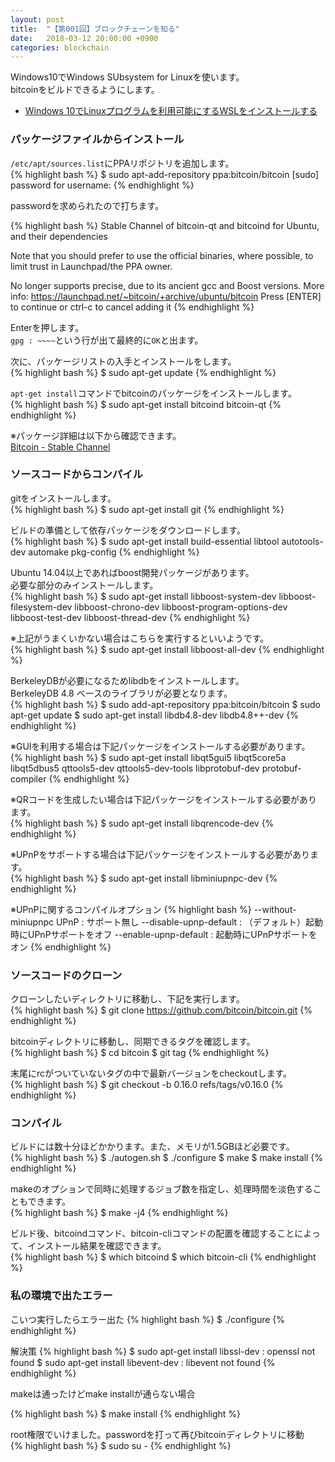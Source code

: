 ```yaml
---
layout: post
title:  "【第001回】ブロックチェーンを知る"
date:   2018-03-12 20:00:00 +0900
categories: blockchain
---
```

Windows10でWindows SUbsystem for Linuxを使います。  
bitcoinをビルドできるようにします。  
- [Windows 10でLinuxプログラムを利用可能にするWSLをインストールする][lnk-01]

### パッケージファイルからインストール
`/etc/apt/sources.list`にPPAリポジトリを追加します。  
{% highlight bash %}
$ sudo apt-add-repository ppa:bitcoin/bitcoin
[sudo] password for username:
{% endhighlight %}

passwordを求められたので打ちます。  

{% highlight bash %}
 Stable Channel of bitcoin-qt and bitcoind for Ubuntu, and their dependencies

Note that you should prefer to use the official binaries, where possible, to limit trust in Launchpad/the PPA owner.

No longer supports precise, due to its ancient gcc and Boost versions.
 More info: https://launchpad.net/~bitcoin/+archive/ubuntu/bitcoin
Press [ENTER] to continue or ctrl-c to cancel adding it
{% endhighlight %}

Enterを押します。  
`gpg : ~~~~`という行が出て最終的に`OK`と出ます。  

次に、パッケージリストの入手とインストールをします。  
{% highlight bash %}
$ sudo apt-get update
{% endhighlight %}

`apt-get install`コマンドでbitcoinのパッケージをインストールします。  
{% highlight bash %}
$ sudo apt-get install bitcoind bitcoin-qt
{% endhighlight %}

※パッケージ詳細は以下から確認できます。  
[Bitcoin - Stable Channel][lnk-01]

### ソースコードからコンパイル

gitをインストールします。  
{% highlight bash %}
$ sudo apt-get install git
{% endhighlight %}

ビルドの準備として依存パッケージをダウンロードします。  
{% highlight bash %}
$ sudo apt-get install build-essential libtool autotools-dev automake pkg-config
{% endhighlight %}

Ubuntu 14.04以上であればboost開発パッケージがあります。  
必要な部分のみインストールします。  
{% highlight bash %}
$ sudo apt-get install libboost-system-dev libboost-filesystem-dev libboost-chrono-dev libboost-program-options-dev libboost-test-dev libboost-thread-dev
{% endhighlight %}

※上記がうまくいかない場合はこちらを実行するといいようです。  
{% highlight bash %}
$ sudo apt-get install libboost-all-dev
{% endhighlight %}

BerkeleyDBが必要になるためlibdbをインストールします。  
BerkeleyDB 4.8 ベースのライブラリが必要となります。  
{% highlight bash %}
$ sudo add-apt-repository ppa:bitcoin/bitcoin
$ sudo apt-get update
$ sudo apt-get install libdb4.8-dev libdb4.8++-dev
{% endhighlight %}

※GUIを利用する場合は下記パッケージをインストールする必要があります。  
{% highlight bash %}
$ sudo apt-get install libqt5gui5 libqt5core5a libqt5dbus5 qttools5-dev qttools5-dev-tools libprotobuf-dev protobuf-compiler
{% endhighlight %}

※QRコードを生成したい場合は下記パッケージをインストールする必要があります。  
{% highlight bash %}
$ sudo apt-get install libqrencode-dev
{% endhighlight %}

※UPnPをサポートする場合は下記パッケージをインストールする必要があります。  
{% highlight bash %}
$ sudo apt-get install libminiupnpc-dev
{% endhighlight %}

※UPnPに関するコンパイルオプション
{% highlight bash %}
--without-miniupnpc UPnP  : サポート無し
--disable-upnp-default    : （デフォルト）起動時にUPnPサポートをオフ
--enable-upnp-default     : 起動時にUPnPサポートをオン
{% endhighlight %}

### ソースコードのクローン

クローンしたいディレクトリに移動し、下記を実行します。  
{% highlight bash %}
$ git clone https://github.com/bitcoin/bitcoin.git
{% endhighlight %}

bitcoinディレクトリに移動し、同期できるタグを確認します。  
{% highlight bash %}
$ cd bitcoin
$ git tag
{% endhighlight %}

末尾にrcがついていないタグの中で最新バージョンをcheckoutします。  
{% highlight bash %}
$ git checkout -b 0.16.0 refs/tags/v0.16.0
{% endhighlight %}

### コンパイル

ビルドには数十分ほどかかります。また、メモリが1.5GBほど必要です。  
{% highlight bash %}
$ ./autogen.sh
$ ./configure
$ make
$ make install
{% endhighlight %}

makeのオプションで同時に処理するジョブ数を指定し、処理時間を淡色することもできます。  
{% highlight bash %}
$ make -j4
{% endhighlight %}

ビルド後、bitcoindコマンド、bitcoin-cliコマンドの配置を確認することによって、インストール結果を確認できます。  
{% highlight bash %}
$ which bitcoind
$ which bitcoin-cli
{% endhighlight %}

### 私の環境で出たエラー

こいつ実行したらエラー出た
{% highlight bash %}
$ ./configure
{% endhighlight %}

解決策
{% highlight bash %}
$ sudo apt-get install libssl-dev     : openssl not found
$ sudo apt-get install libevent-dev   : libevent not found
{% endhighlight %}

makeは通ったけどmake installが通らない場合  

{% highlight bash %}
$ make install
{% endhighlight %}

root権限でいけました。passwordを打って再びbitcoinディレクトリに移動  
{% highlight bash %}
$ sudo su -
{% endhighlight %}

[lnk-01]: http://www.atmarkit.co.jp/ait/articles/1608/08/news039.html
[lnk-02]: https://launchpad.net/~bitcoin/+archive/ubuntu/bitcoin
